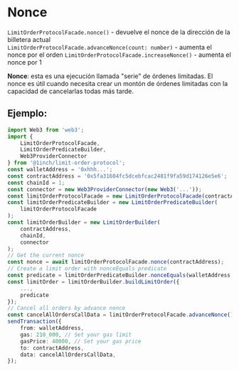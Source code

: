 # Nonce

`LimitOrderProtocolFacade.nonce()` - devuelve el nonce de la dirección de la billetera actual  
`LimitOrderProtocolFacade.advanceNonce(count: number)` - aumenta el nonce por el orden
`LimitOrderProtocolFacade.increaseNonce()` - aumenta el nonce por 1

**Nonce**: esta es una ejecución llamada "serie" de órdenes limitadas.
El nonce es útil cuando necesita crear un montón de órdenes limitadas con la capacidad de cancelarlas todas más tarde.

## Ejemplo:

```typescript
import Web3 from 'web3';
import {
    LimitOrderProtocolFacade,
    LimitOrderPredicateBuilder,
    Web3ProviderConnector
} from '@1inch/limit-order-protocol';
const walletAddress = '0xhhh...';
const contractAddress = '0x5fa31604fc5dcebfcac2481f9fa59d174126e5e6';
const chainId = 1;
const connector = new Web3ProviderConnector(new Web3('...'));
const limitOrderProtocolFacade = new LimitOrderProtocolFacade(contractAddress, connector);
const limitOrderPredicateBuilder = new LimitOrderPredicateBuilder(
    limitOrderProtocolFacade
);
const limitOrderBuilder = new LimitOrderBuilder(
    contractAddress,
    chainId,
    connector
);
// Get the current nonce
const nonce = await limitOrderProtocolFacade.nonce(contractAddress);
// Create a limit order with nonceEquals predicate
const predicate = limitOrderPredicateBuilder.nonceEquals(walletAddress, nonce);
const limitOrder = limitOrderBuilder.buildLimitOrder({
    ...,
    predicate
});
// Cancel all orders by advance nonce
const cancelAllOrdersCallData = limitOrderProtocolFacade.advanceNonce();
sendTransaction({
    from: walletAddress,
    gas: 210_000, // Set your gas limit
    gasPrice: 40000, // Set your gas price
    to: contractAddress,
    data: cancelAllOrdersCallData,
});
```
